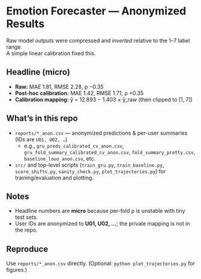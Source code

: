 # Emotion Forecaster — Anonymized Results

Raw model outputs were compressed and *inverted* relative to the 1–7 label range.  
A simple linear calibration fixed this.

## Headline (micro)
- **Raw:** MAE 1.81, RMSE 2.28, ρ −0.35  
- **Post-hoc calibration:** MAE 1.42, RMSE 1.71, ρ +0.35  
- **Calibration mapping:**  ŷ = 12.893 − 1.403 × ŷ_raw  (then clipped to [1, 7])

## What’s in this repo
- `reports/*_anon.csv` — anonymized predictions & per-user summaries (IDs are `U01, U02, …`)
  - e.g., `gru_preds_calibrated_cv_anon.csv`, `gru_fold_summary_calibrated_cv_anon.csv`,
    `fold_summary_pretty.csv`, `baseline_louo_anon.csv`, etc.
- `src/` and top-level scripts (`train_gru.py`, `train_baseline.py`, `score_shifts.py`,
  `sanity_check.py`, `plot_trajectories.py`) for training/evaluation and plotting.

## Notes
- Headline numbers are **micro** because per-fold ρ is unstable with tiny test sets.
- User IDs are anonymized to **U01, U02, …**; the private mapping is not in the repo.

## Reproduce
Use `reports/*_anon.csv` directly. (Optional: `python plot_trajectories.py` for figures.)
